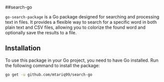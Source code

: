 ##search-go

`go-search-package` is a Go package designed for searching and processing text in files. It provides a flexible way to search for a specific word in both plain text and CSV files, allowing you to colorize the found word and optionally save the results to a file.

## Installation

To use this package in your Go project, you need to have Go installed. Run the following command to install the package:

```bash
go get -u github.com/mtariq99/search-go
